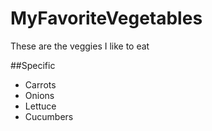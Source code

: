 # MyFavoriteVegetables
These are the veggies I like to eat

##Specific
- Carrots
- Onions
- Lettuce
- Cucumbers
